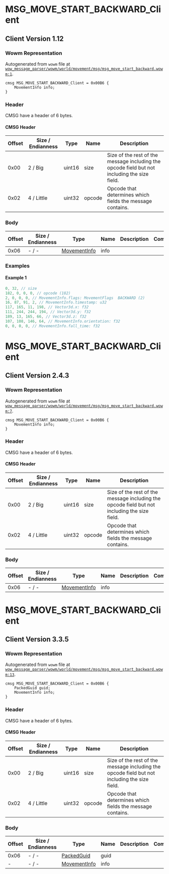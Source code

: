 # MSG_MOVE_START_BACKWARD_Client

## Client Version 1.12

### Wowm Representation

Autogenerated from `wowm` file at [`wow_message_parser/wowm/world/movement/msg/msg_move_start_backward.wowm:1`](https://github.com/gtker/wow_messages/tree/main/wow_message_parser/wowm/world/movement/msg/msg_move_start_backward.wowm#L1).
```rust,ignore
cmsg MSG_MOVE_START_BACKWARD_Client = 0x00B6 {
    MovementInfo info;
}
```
### Header

CMSG have a header of 6 bytes.

#### CMSG Header

| Offset | Size / Endianness | Type   | Name   | Description |
| ------ | ----------------- | ------ | ------ | ----------- |
| 0x00   | 2 / Big           | uint16 | size   | Size of the rest of the message including the opcode field but not including the size field.|
| 0x02   | 4 / Little        | uint32 | opcode | Opcode that determines which fields the message contains.|

### Body

| Offset | Size / Endianness | Type | Name | Description | Comment |
| ------ | ----------------- | ---- | ---- | ----------- | ------- |
| 0x06 | - / - | [MovementInfo](movementinfo.md) | info |  |  |

### Examples

#### Example 1

```c
0, 32, // size
182, 0, 0, 0, // opcode (182)
2, 0, 0, 0, // MovementInfo.flags: MovementFlags  BACKWARD (2)
16, 87, 91, 2, // MovementInfo.timestamp: u32
117, 165, 11, 198, // Vector3d.x: f32
111, 244, 244, 194, // Vector3d.y: f32
189, 13, 165, 66, // Vector3d.z: f32
107, 108, 146, 64, // MovementInfo.orientation: f32
0, 0, 0, 0, // MovementInfo.fall_time: f32
```
# MSG_MOVE_START_BACKWARD_Client

## Client Version 2.4.3

### Wowm Representation

Autogenerated from `wowm` file at [`wow_message_parser/wowm/world/movement/msg/msg_move_start_backward.wowm:7`](https://github.com/gtker/wow_messages/tree/main/wow_message_parser/wowm/world/movement/msg/msg_move_start_backward.wowm#L7).
```rust,ignore
cmsg MSG_MOVE_START_BACKWARD_Client = 0x00B6 {
    MovementInfo info;
}
```
### Header

CMSG have a header of 6 bytes.

#### CMSG Header

| Offset | Size / Endianness | Type   | Name   | Description |
| ------ | ----------------- | ------ | ------ | ----------- |
| 0x00   | 2 / Big           | uint16 | size   | Size of the rest of the message including the opcode field but not including the size field.|
| 0x02   | 4 / Little        | uint32 | opcode | Opcode that determines which fields the message contains.|

### Body

| Offset | Size / Endianness | Type | Name | Description | Comment |
| ------ | ----------------- | ---- | ---- | ----------- | ------- |
| 0x06 | - / - | [MovementInfo](movementinfo.md) | info |  |  |

# MSG_MOVE_START_BACKWARD_Client

## Client Version 3.3.5

### Wowm Representation

Autogenerated from `wowm` file at [`wow_message_parser/wowm/world/movement/msg/msg_move_start_backward.wowm:13`](https://github.com/gtker/wow_messages/tree/main/wow_message_parser/wowm/world/movement/msg/msg_move_start_backward.wowm#L13).
```rust,ignore
cmsg MSG_MOVE_START_BACKWARD_Client = 0x00B6 {
    PackedGuid guid;
    MovementInfo info;
}
```
### Header

CMSG have a header of 6 bytes.

#### CMSG Header

| Offset | Size / Endianness | Type   | Name   | Description |
| ------ | ----------------- | ------ | ------ | ----------- |
| 0x00   | 2 / Big           | uint16 | size   | Size of the rest of the message including the opcode field but not including the size field.|
| 0x02   | 4 / Little        | uint32 | opcode | Opcode that determines which fields the message contains.|

### Body

| Offset | Size / Endianness | Type | Name | Description | Comment |
| ------ | ----------------- | ---- | ---- | ----------- | ------- |
| 0x06 | - / - | [PackedGuid](../spec/packed-guid.md) | guid |  |  |
| - | - / - | [MovementInfo](movementinfo.md) | info |  |  |

